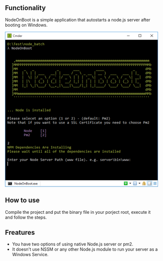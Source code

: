 ## Functionality
NodeOnBoot is a simple application that autostarts a node.js server after booting on Windows.

![NodeOnBoot](nodeonboot.png)

## How to use
Compile the project and put the binary file in your porject root, execute it and follow the steps.

## Freatures
- You have two options of using native Node.js server or pm2.
- It doesn't use NSSM or any other Node.js module to run your server as a Windows Service.